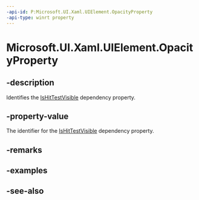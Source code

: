 ```yaml
---
-api-id: P:Microsoft.UI.Xaml.UIElement.OpacityProperty
-api-type: winrt property
---
```


<!-- Property syntax
public Microsoft.UI.Xaml.DependencyProperty OpacityProperty { get; }
-->

# Microsoft.UI.Xaml.UIElement.OpacityProperty

## -description

Identifies the [IsHitTestVisible](uielement_ishittestvisible.md) dependency property.

## -property-value

The identifier for the [IsHitTestVisible](uielement_ishittestvisible.md) dependency property.

## -remarks

## -examples

## -see-also
